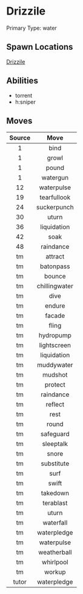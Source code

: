 # Drizzile  
Primary Type: water  
  
## Spawn Locations  
[Drizzile](/data/spawn_presets/drizzile.md)  
  
## Abilities  
  * torrent
  * h:sniper
  
  
## Moves  
  
| Source | Move |  
|:---:|:---:|  
| 1 | bind |  
| 1 | growl |  
| 1 | pound |  
| 1 | watergun |  
| 12 | waterpulse |  
| 19 | tearfullook |  
| 24 | suckerpunch |  
| 30 | uturn |  
| 36 | liquidation |  
| 42 | soak |  
| 48 | raindance |  
| tm | attract |  
| tm | batonpass |  
| tm | bounce |  
| tm | chillingwater |  
| tm | dive |  
| tm | endure |  
| tm | facade |  
| tm | fling |  
| tm | hydropump |  
| tm | lightscreen |  
| tm | liquidation |  
| tm | muddywater |  
| tm | mudshot |  
| tm | protect |  
| tm | raindance |  
| tm | reflect |  
| tm | rest |  
| tm | round |  
| tm | safeguard |  
| tm | sleeptalk |  
| tm | snore |  
| tm | substitute |  
| tm | surf |  
| tm | swift |  
| tm | takedown |  
| tm | terablast |  
| tm | uturn |  
| tm | waterfall |  
| tm | waterpledge |  
| tm | waterpulse |  
| tm | weatherball |  
| tm | whirlpool |  
| tm | workup |  
| tutor | waterpledge |  
  
